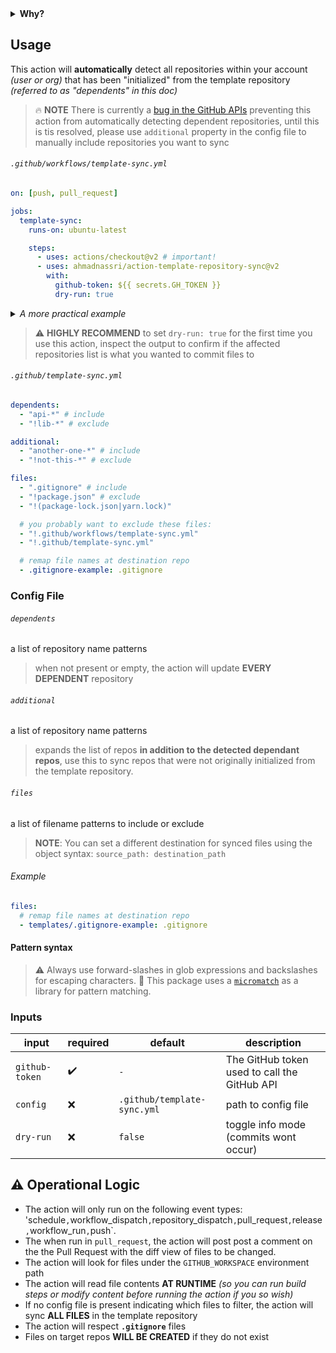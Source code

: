 <details>
  <summary><strong>Why?</strong></summary>

The [Template Repository](https://docs.github.com/en/github/creating-cloning-and-archiving-repositories/creating-a-template-repository) feature is a great way to accelerate creation of new projects.

However, after you "use" the template for first time, the two repositories will forever be out of sync _(any changes made to the template repository will not be reflected in the project repository)_

</details>

## Usage

This action will **automatically** detect all repositories within your account _(user or org)_ that has been "initialized" from the template repository _(referred to as "dependents" in this doc)_

> :fire: **NOTE** There is currently a [bug in the GitHub APIs](https://github.com/github/docs/issues/4894) preventing this action from automatically detecting dependent repositories, until this is tis resolved, please use `additional` property in the config file to manually include repositories you want to sync

###### `.github/workflows/template-sync.yml`

```yaml
on: [push, pull_request]

jobs:
  template-sync:
    runs-on: ubuntu-latest

    steps:
      - uses: actions/checkout@v2 # important!
      - uses: ahmadnassri/action-template-repository-sync@v2
        with:
          github-token: ${{ secrets.GH_TOKEN }}
          dry-run: true
```

<details>
  <summary><em>A more practical example</em></summary>

```yaml
name: template-sync

on:
  pull_request: # run on pull requests to preview changes before applying

  workflow_run: # setup this workflow as a dependency of others
    workflows: [test, release] # don't sync template unless tests and other important workflows have passed

jobs:
  template-sync:
    timeout-minutes: 20

    runs-on: ubuntu-latest

    steps:
      - uses: actions/checkout@v2
      - uses: ahmadnassri/action-workflow-run-wait@v1 # wait for workflow_run to be successful
      - uses: ahmadnassri/action-workflow-queue@v1 # avoid conflicts, by running this template one at a time
      - uses: ahmadnassri/action-template-repository-sync@v1
        with:
          github-token: ${{ secrets.GH_TOKEN }}
```

</details>

> :warning: **HIGHLY RECOMMEND** to set `dry-run: true` for the first time you use this action, inspect the output to confirm if the affected repositories list is what you wanted to commit files to

###### `.github/template-sync.yml`

```yaml
dependents:
  - "api-*" # include
  - "!lib-*" # exclude

additional:
  - "another-one-*" # include
  - "!not-this-*" # exclude

files:
  - ".gitignore" # include
  - "!package.json" # exclude
  - "!(package-lock.json|yarn.lock)"

  # you probably want to exclude these files:
  - "!.github/workflows/template-sync.yml"
  - "!.github/template-sync.yml"

  # remap file names at destination repo
  - .gitignore-example: .gitignore
```

### Config File

###### `dependents`

a list of repository name patterns

> when not present or empty, the action will update **EVERY DEPENDENT** repository

###### `additional`

a list of repository name patterns

> expands the list of repos **in addition to the detected dependant repos**, use this to sync repos that were not originally initialized from the template repository.

###### `files`

a list of filename patterns to include or exclude

> **NOTE**: You can set a different destination for synced files using the object syntax: `source_path: destination_path`

###### Example

```yaml
files:
  # remap file names at destination repo
  - templates/.gitignore-example: .gitignore
```

#### Pattern syntax

> :warning: Always use forward-slashes in glob expressions and backslashes for escaping characters.
> :book: This package uses a [`micromatch`](https://github.com/micromatch/micromatch) as a library for pattern matching.

### Inputs

| input          | required | default                     | description                                  |
| -------------- | -------- | --------------------------- | -------------------------------------------- |
| `github-token` | ✔️       | `-`                         | The GitHub token used to call the GitHub API |
| `config`       | ❌       | `.github/template-sync.yml` | path to config file                          |
| `dry-run`      | ❌       | `false`                     | toggle info mode (commits wont occur)        |

## :warning: Operational Logic

- The action will only run on the following event types: 'schedule`,`workflow_dispatch`,`repository_dispatch`,`pull_request`,`release`,`workflow_run`,`push`.
- The when run in `pull_request`, the action will post post a comment on the the Pull Request with the diff view of files to be changed.
- The action will look for files under the `GITHUB_WORKSPACE` environment path
- The action will read file contents **AT RUNTIME** _(so you can run build steps or modify content before running the action if you so wish)_
- If no config file is present indicating which files to filter, the action will sync **ALL FILES** in the template repository
- The action will respect **`.gitignore`** files
- Files on target repos **WILL BE CREATED** if they do not exist
